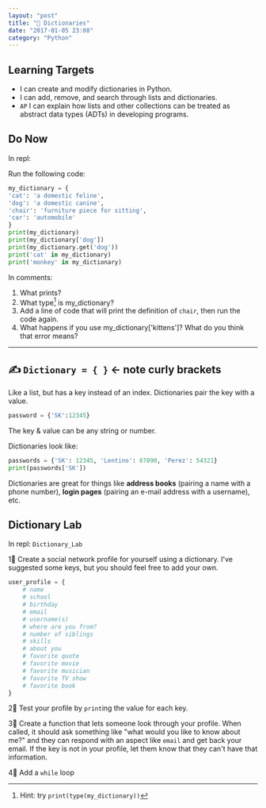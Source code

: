 ```yaml
---
layout: "post"
title: "📖 Dictionaries"
date: "2017-01-05 23:08"
category: "Python"
---
```


## Learning Targets
- I can create and modify dictionaries in Python.
- I can add, remove, and search through lists and dictionaries.
- `AP` I can explain how lists and other collections can be treated as abstract data types (ADTs) in developing programs.

## Do Now

In repl:

Run the following code:

```python
my_dictionary = {
'cat': 'a domestic feline',
'dog': 'a domestic canine',
'chair': 'furniture piece for sitting',
'car': 'automobile'
}
print(my_dictionary)
print(my_dictionary['dog'])
print(my_dictionary.get('dog'))
print('cat' in my_dictionary)
print('monkey' in my_dictionary)
```

In comments:
1. What prints?    
2. What type[^1] is my_dictionary?
3. Add a line of code that will print the definition of `chair`, then run the code again.
4. What happens if you use my_dictionary['kittens']? What do you think that error means?

[^1]: Hint: try `print(type(my_dictionary))`

---

## ✍ `Dictionary = { }` ← note curly brackets

Like a list, but has a key instead of an index.
Dictionaries pair the key with a value.

```python
password = {'SK':12345}
```

The key & value can be any string or number.

Dictionaries look like:

```python
passwords = {'SK': 12345, 'Lentino': 67890, 'Perez': 54321}
print(passwords['SK'])
```

Dictionaries are great for things like **address books** (pairing a name with a phone number), **login pages** (pairing an e-mail address with a username), etc.

## Dictionary Lab
In repl: `Dictionary_Lab`

1⃣ Create a social network profile for yourself using a dictionary. I've suggested some keys, but you should feel free to add your own.

```python
user_profile = {
	# name
	# school
	# birthday
	# email
	# username(s)
	# where are you from?
	# number of siblings
	# skills
	# about you
	# favorite quote
	# favorite movie
	# favorite musician
	# favorite TV show
	# favorite book
}
```

2⃣ Test your profile by `print`ing the value for each key.

3⃣ Create a function that lets someone look through your profile. When called, it should ask something like "what would you like to know about me?" and they can respond with an aspect like `email` and get back your email. If the key is not in your profile, let them know that they can't have that information.

4⃣ Add a `while` loop
